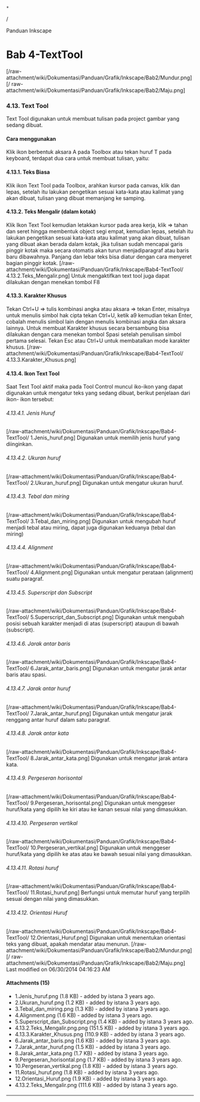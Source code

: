 

    *









  /



Panduan Inkscape
# Bab 4-TextTool
[/raw-attachment/wiki/Dokumentasi/Panduan/Grafik/Inkscape/Bab2/Mundur.png] [/
raw-attachment/wiki/Dokumentasi/Panduan/Grafik/Inkscape/Bab2/Maju.png]
### 4.13. Text Tool
Text Tool digunakan untuk membuat tulisan pada project gambar yang sedang
dibuat.
#### Cara menggunakan
Klik ikon berbentuk aksara A pada Toolbox atau tekan huruf T pada keyboard,
terdapat dua cara untuk membuat tulisan, yaitu:
#### 4.13.1. Teks Biasa
Klik ikon Text Tool pada Toolbox, arahkan kursor pada canvas, klik dan lepas,
setelah itu lakukan pengetikan sesuai kata-kata atau kalimat yang akan dibuat,
tulisan yang dibuat memanjang ke samping.
#### 4.13.2. Teks Mengalir (dalam kotak)
Klik Ikon Text Tool kemudian letakkan kursor pada area kerja, klik => tahan dan
seret hingga membentuk object segi empat, kemudian lepas, setelah itu lakukan
pengetikan sesuai kata-kata atau kalimat yang akan dibuat, tulisan yang dibuat
akan berada dalam kotak, jika tulisan sudah mencapai garis pinggir kotak maka
secara otomatis akan turun menjadiparagraf atau baris baru dibawahnya. Panjang
dan lebar teks bisa diatur dengan cara menyeret bagian pinggir kotak.
[/raw-attachment/wiki/Dokumentasi/Panduan/Grafik/Inkscape/Bab4-TextTool/
4.13.2.Teks_Mengalir.png]
Untuk mengaktifkan text tool juga dapat dilakukan dengan menekan tombol F8
#### 4.13.3. Karakter Khusus
Tekan Ctrl+U => tulis kombinasi angka atau aksara => tekan Enter, misalnya
untuk menulis simbol hak cipta tekan Ctrl+U, ketik a9 kemudian tekan Enter,
cobalah menulis simbol lain dengan menulis kombinasi angka dan aksara lainnya.
Untuk membuat Karakter khusus secara bersambung bisa dilakukan dengan cara
menekan tombol Spasi setelah penulisan simbol pertama selesai. Tekan Esc atau
Ctrl+U untuk membatalkan mode karakter khusus.
[/raw-attachment/wiki/Dokumentasi/Panduan/Grafik/Inkscape/Bab4-TextTool/
4.13.3.Karakter_Khusus.png]
#### 4.13.4. Ikon Text Tool
Saat Text Tool aktif maka pada Tool Control muncul iko-ikon yang dapat
digunakan untuk mengatur teks yang sedang dibuat, berikut penjelaan dari ikon-
ikon tersebut:
###### 4.13.4.1. Jenis Huruf
[/raw-attachment/wiki/Dokumentasi/Panduan/Grafik/Inkscape/Bab4-TextTool/
1.Jenis_huruf.png] Digunakan untuk memilih jenis huruf yang diinginkan.
###### 4.13.4.2. Ukuran huruf
[/raw-attachment/wiki/Dokumentasi/Panduan/Grafik/Inkscape/Bab4-TextTool/
2.Ukuran_huruf.png] Digunakan untuk mengatur ukuran huruf.
###### 4.13.4.3. Tebal dan miring
[/raw-attachment/wiki/Dokumentasi/Panduan/Grafik/Inkscape/Bab4-TextTool/
3.Tebal_dan_miring.png] Digunakan untuk mengubah huruf menjadi tebal atau
miring, dapat juga digunakan keduanya (tebal dan miring)
###### 4.13.4.4. Alignment
[/raw-attachment/wiki/Dokumentasi/Panduan/Grafik/Inkscape/Bab4-TextTool/
4.Alignment.png] Digunakan untuk mengatur perataan (alignment) suatu paragraf.
###### 4.13.4.5. Superscript dan Subscript
[/raw-attachment/wiki/Dokumentasi/Panduan/Grafik/Inkscape/Bab4-TextTool/
5.Superscript_dan_Subscript.png] Digunakan untuk mengubah posisi sebuah
karakter menjadi di atas (superscript) ataupun di bawah (subscript).
###### 4.13.4.6. Jarak antar baris
[/raw-attachment/wiki/Dokumentasi/Panduan/Grafik/Inkscape/Bab4-TextTool/
6.Jarak_antar_baris.png] Digunakan untuk mengatur jarak antar baris atau spasi.
###### 4.13.4.7. Jarak antar huruf
[/raw-attachment/wiki/Dokumentasi/Panduan/Grafik/Inkscape/Bab4-TextTool/
7.Jarak_antar_huruf.png] Digunakan untuk mengatur jarak renggang antar huruf
dalam satu paragraf.
###### 4.13.4.8. Jarak antar kata
[/raw-attachment/wiki/Dokumentasi/Panduan/Grafik/Inkscape/Bab4-TextTool/
8.Jarak_antar_kata.png] Digunakan untuk mengatur jarak antara kata.
###### 4.13.4.9. Pergeseran horisontal
[/raw-attachment/wiki/Dokumentasi/Panduan/Grafik/Inkscape/Bab4-TextTool/
9.Pergeseran_horisontal.png] Digunakan untuk menggeser huruf/kata yang dipilih
ke kiri atau ke kanan sesuai nilai yang dimasukkan.
###### 4.13.4.10. Pergeseran vertikal
[/raw-attachment/wiki/Dokumentasi/Panduan/Grafik/Inkscape/Bab4-TextTool/
10.Pergeseran_vertikal.png] Digunakan untuk menggeser huruf/kata yang dipilih
ke atas atau ke bawah sesuai nilai yang dimasukkan.
###### 4.13.4.11. Rotasi huruf
[/raw-attachment/wiki/Dokumentasi/Panduan/Grafik/Inkscape/Bab4-TextTool/
11.Rotasi_huruf.png] Berfungsi untuk memutar huruf yang terpilih sesuai dengan
nilai yang dimasukkan.
###### 4.13.4.12. Orientasi Huruf
[/raw-attachment/wiki/Dokumentasi/Panduan/Grafik/Inkscape/Bab4-TextTool/
12.Orientasi_Huruf.png] Digunakan untuk menentukan orientasi teks yang dibuat,
apakah mendatar atau menurun.
[/raw-attachment/wiki/Dokumentasi/Panduan/Grafik/Inkscape/Bab2/Mundur.png] [/
raw-attachment/wiki/Dokumentasi/Panduan/Grafik/Inkscape/Bab2/Maju.png]
Last modified on 06/30/2014 04:16:23 AM
#### Attachments (15)
  * 1.Jenis_huruf.png​ (1.8 KB) - added by istana 3 years ago.
  * 2.Ukuran_huruf.png​ (1.2 KB) - added by istana 3 years ago.
  * 3.Tebal_dan_miring.png​ (1.3 KB) - added by istana 3 years ago.
  * 4.Alignment.png​ (1.6 KB) - added by istana 3 years ago.
  * 5.Superscript_dan_Subscript.png​ (1.4 KB) - added by istana 3 years ago.
  * 4.13.2.Teks_Mengalir.png.png​ (151.5 KB) - added by istana 3 years ago.
  * 4.13.3.Karakter_Khusus.png​ (110.9 KB) - added by istana 3 years ago.
  * 6.Jarak_antar_baris.png​ (1.6 KB) - added by istana 3 years ago.
  * 7.Jarak_antar_huruf.png​ (1.5 KB) - added by istana 3 years ago.
  * 8.Jarak_antar_kata.png​ (1.7 KB) - added by istana 3 years ago.
  * 9.Pergeseran_horisontal.png​ (1.7 KB) - added by istana 3 years ago.
  * 10.Pergeseran_vertikal.png​ (1.8 KB) - added by istana 3 years ago.
  * 11.Rotasi_huruf.png​ (1.8 KB) - added by istana 3 years ago.
  * 12.Orientasi_Huruf.png​ (1.9 KB) - added by istana 3 years ago.
  * 4.13.2.Teks_Mengalir.png​ (111.6 KB) - added by istana 3 years ago.
#### 
    
 
 
 
 
 
---
 
